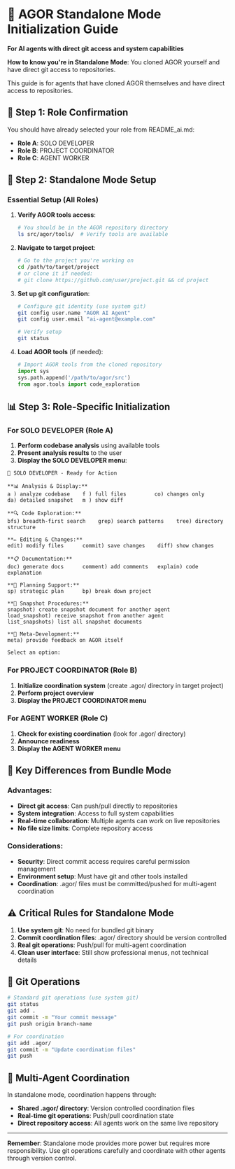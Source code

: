 # 🚀 AGOR Standalone Mode Initialization Guide

**For AI agents with direct git access and system capabilities**

**How to know you're in Standalone Mode**: You cloned AGOR yourself and have direct git access to repositories.

This guide is for agents that have cloned AGOR themselves and have direct access to repositories.

## 🎯 Step 1: Role Confirmation

You should have already selected your role from README_ai.md:
- **Role A**: SOLO DEVELOPER
- **Role B**: PROJECT COORDINATOR
- **Role C**: AGENT WORKER

## 🔧 Step 2: Standalone Mode Setup

### Essential Setup (All Roles)

1. **Verify AGOR tools access**:
   ```bash
   # You should be in the AGOR repository directory
   ls src/agor/tools/  # Verify tools are available
   ```

2. **Navigate to target project**:
   ```bash
   # Go to the project you're working on
   cd /path/to/target/project
   # or clone it if needed:
   # git clone https://github.com/user/project.git && cd project
   ```

3. **Set up git configuration**:
   ```bash
   # Configure git identity (use system git)
   git config user.name "AGOR AI Agent"
   git config user.email "ai-agent@example.com"

   # Verify setup
   git status
   ```

4. **Load AGOR tools** (if needed):
   ```python
   # Import AGOR tools from the cloned repository
   import sys
   sys.path.append('/path/to/agor/src')
   from agor.tools import code_exploration
   ```

## 📊 Step 3: Role-Specific Initialization

### For SOLO DEVELOPER (Role A)

1. **Perform codebase analysis** using available tools
2. **Present analysis results** to the user
3. **Display the SOLO DEVELOPER menu**:

```
🎼 SOLO DEVELOPER - Ready for Action

**📊 Analysis & Display:**
a ) analyze codebase    f ) full files         co) changes only
da) detailed snapshot   m ) show diff

**🔍 Code Exploration:**
bfs) breadth-first search    grep) search patterns    tree) directory structure

**✏️ Editing & Changes:**
edit) modify files      commit) save changes    diff) show changes

**📋 Documentation:**
doc) generate docs      comment) add comments   explain) code explanation

**🎯 Planning Support:**
sp) strategic plan      bp) break down project

**🤝 Snapshot Procedures:**
snapshot) create snapshot document for another agent
load_snapshot) receive snapshot from another agent
list_snapshots) list all snapshot documents

**🔄 Meta-Development:**
meta) provide feedback on AGOR itself

Select an option:
```

### For PROJECT COORDINATOR (Role B)

1. **Initialize coordination system** (create .agor/ directory in target project)
2. **Perform project overview**
3. **Display the PROJECT COORDINATOR menu**

### For AGENT WORKER (Role C)

1. **Check for existing coordination** (look for .agor/ directory)
2. **Announce readiness**
3. **Display the AGENT WORKER menu**

## 🔄 Key Differences from Bundle Mode

### Advantages:
- **Direct git access**: Can push/pull directly to repositories
- **System integration**: Access to full system capabilities
- **Real-time collaboration**: Multiple agents can work on live repositories
- **No file size limits**: Complete repository access

### Considerations:
- **Security**: Direct commit access requires careful permission management
- **Environment setup**: Must have git and other tools installed
- **Coordination**: .agor/ files must be committed/pushed for multi-agent coordination

## ⚠️ Critical Rules for Standalone Mode

1. **Use system git**: No need for bundled git binary
2. **Commit coordination files**: .agor/ directory should be version controlled
3. **Real git operations**: Push/pull for multi-agent coordination
4. **Clean user interface**: Still show professional menus, not technical details

## 🔄 Git Operations

```bash
# Standard git operations (use system git)
git status
git add .
git commit -m "Your commit message"
git push origin branch-name

# For coordination
git add .agor/
git commit -m "Update coordination files"
git push
```

## 🤝 Multi-Agent Coordination

In standalone mode, coordination happens through:
- **Shared .agor/ directory**: Version controlled coordination files
- **Real-time git operations**: Push/pull coordination state
- **Direct repository access**: All agents work on the same live repository

---

**Remember**: Standalone mode provides more power but requires more responsibility. Use git operations carefully and coordinate with other agents through version control.
